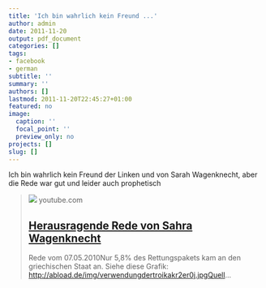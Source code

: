 ```yaml
---
title: 'Ich bin wahrlich kein Freund ...'
author: admin
date: 2011-11-20
output: pdf_document
categories: []
tags:
- facebook
- german
subtitle: ''
summary: ''
authors: []
lastmod: 2011-11-20T22:45:27+01:00
featured: no
image:
  caption: ''
  focal_point: ''
  preview_only: no
projects: []
slug: []
---
```

Ich bin wahrlich kein Freund der Linken und von Sarah Wagenknecht, aber die Rede war gut und leider auch prophetisch
> [![](https://i.ytimg.com/vi/Z5PqR1GgeFs/hqdefault.jpg)](http://www.youtube.com/watch?v=Z5PqR1GgeFs)
> youtube.com
> ## [Herausragende Rede von Sahra Wagenknecht](http://www.youtube.com/watch?v=Z5PqR1GgeFs)
>
>Rede vom 07.05.2010Nur 5,8% des Rettungspakets kam an den griechischen Staat an. Siehe diese Grafik: http://abload.de/img/verwendungdertroikakr2er0j.jpgQuell...

